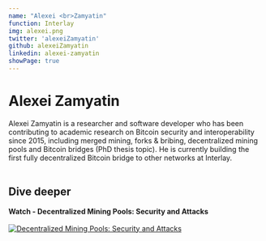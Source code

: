 ```yaml
---
name: "Alexei <br>Zamyatin"
function: Interlay
img: alexei.png
twitter: 'alexeiZamyatin'
github: alexeiZamyatin
linkedin: alexei-zamyatin
showPage: true
---
```


# Alexei Zamyatin
 
Alexei Zamyatin is a researcher and software developer who has been contributing to academic research on Bitcoin security and interoperability since 2015, including merged mining, forks & bribing, decentralized mining pools and Bitcoin bridges (PhD thesis topic). He is currently building the first fully decentralized Bitcoin bridge to other networks at Interlay. 
<br><br>

## Dive deeper


<div class="grid grid-cols-2 gap-5">
<div class="p-3 my-2">

**Watch - Decentralized Mining Pools: Security and Attacks**  <br><br>
[![Decentralized Mining Pools: Security and Attacks](/content/alexei1.png)](https://www.youtube.com/watch?v=DKOG0BQMmmg&t=25630s/)
</div>



</div>

<br>





